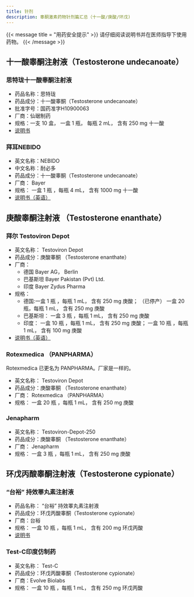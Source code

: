```yaml
---
title: 针剂
description: 睾酮激素药物针剂篇汇总（十一酸/庚酸/环戊)
---
```


{{< message title = "用药安全提示" >}}
请仔细阅读说明书并在医师指导下使用药物。
{{< /message >}}

## 十一酸睾酮注射液（Testosterone undecanoate）

### 思特珑十一酸睾酮注射液

- 药品名称：思特珑
- 药品成分：十一酸睾酮（Testosterone undecanoate）
- 批准字号：国药准字H10900063
- 厂商：仙琚制药
- 规格：一支 10 盒， 一盒 1 瓶， 每瓶 2 mL， 含有 250 mg 十一酸
- [说明书](https://www.yixue.com/%E5%8D%81%E4%B8%80%E9%85%B8%E7%9D%BE%E9%85%AE%E6%B3%A8%E5%B0%84%E6%B6%B2)

### 拜耳NEBIDO

- 英文名称：NEBIDO
- 中文名称：耐必多
- 药品成分：十一酸睾酮（Testosterone undecanoate）
- 厂商： Bayer
- 规格： 一盒 1 瓶 ，每瓶 4 mL， 含有 1000 mg 十一酸
- [说明书（英语）](https://www.bayer.com/sites/default/files/NEBIDO_EN_PI.pdf)

## 庚酸睾酮注射液 （Testosterone enanthate）

### 拜尔 Testoviron Depot

- 英文名称： Testoviron Depot
- 药品成分：庚酸睾酮 （Testosterone enanthate）
- 厂商：
  - 德国 Bayer AG， Berlin
  - 巴基斯坦 Bayer Pakistan (Pvt) Ltd.
  - 印度 Bayer Zydus Pharma
- 规格：
  - 德国:一盒 1 瓶 ，每瓶 1 mL， 含有 250 mg 庚酸； （已停产） 一盒 20 瓶，每瓶 1 mL， 含有 250 mg 庚酸
  - 巴基斯坦： 一盒 3 瓶 ，每瓶 1 mL， 含有 250 mg 庚酸
  - 印度： 一盒 10 瓶 ，每瓶 1 mL， 含有 250 mg 庚酸； 一盒 10 瓶 ，每瓶 1 mL， 含有 100 mg 庚酸
- [说明书（英语）](https://mohpublic.z6.web.core.windows.net/IsraelDrugs/Rishum_21_901047621.pdf)

### Rotexmedica （PANPHARMA）

Rotexmedica 已更名为 PANPHARMA。厂家是一样的。

- 英文名称： Testoviron Depot
- 药品成分：庚酸睾酮 （Testosterone enanthate）
- 厂商： Rotexmedica （PANPHARMA）
- 规格： 一盒 20 瓶 ，每瓶 1 mL， 含有 250 mg 庚酸

### Jenapharm

- 英文名称： Testoviron-Depot-250
- 药品成分：庚酸睾酮 （Testosterone enanthate）
- 厂商： Jenapharm
- 规格： 一盒 3 瓶 ，每瓶 1 mL， 含有 250 mg 庚酸

## 环戊丙酸睾酮注射液（Testosterone cypionate）

### “台裕” 持效睪丸素注射液

- 药品名称： “台裕” 持效睪丸素注射液
- 药品成分：环戊丙酸睾酮（Testosterone cypionate）
- 厂商：台裕
- 规格： 一盒 10 瓶 ，每瓶 1 mL， 含有 200 mg 环戊丙酸
- [说明书](https://www.csh.org.tw/into/pharm/DESC/TEST.pdf)

### Test-C印度仿制药

- 英文名称： Test-C
- 药品成分：环戊丙酸睾酮（Testosterone cypionate）
- 厂商：Evolve Biolabs
- 规格： 一盒 10 瓶 ，每瓶 1 mL， 含有 250 mg 环戊丙酸
